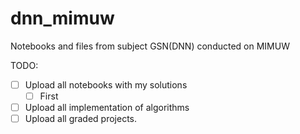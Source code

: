 # dnn_mimuw
Notebooks and files from subject GSN(DNN) conducted on MIMUW


TODO:
- [ ] Upload all notebooks with my solutions
  - [ ] First 
- [ ] Upload all implementation of algorithms
- [ ] Upload all graded projects.

